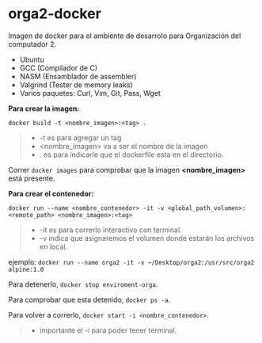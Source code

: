  # orga2-docker

Imagen de docker para el ambiente de desarrolo para Organización del computador 2.

- Ubuntu
- GCC (Compilador de C)
- NASM (Ensamblador de assembler)
- Valgrind (Tester de memory leaks)
- Varios paquetes: Curl, Vim, Git, Pass, Wget

**Para crear la imagen:**

```
docker build -t <nombre_imagen>:<tag> .
```
> - -t es para agregar un tag
> - <nombre_imagen> va a ser el nombre de la imagen
> - . es para indicarle que el dockerfile esta en el directorio.

Correr `docker images` para comprobar que la imagen **<nombre_imagen>** está presente.

**Para crear el contenedor:**

``` 
docker run --name <nombre_contenedor> -it -v <global_path_volumen>:<remote_path> <nombre_imagen>:<tag>
```
> - -it es para correrlo interactivo con terminal.
> - -v indica que asignaremos el volumen donde estarán los archivos en local.

ejemplo: `docker run --name orga2 -it -v ~/Desktop/orga2:/usr/src/orga2 alpine:1.0` 

Para detenerlo, `docker stop enviroment-orga`.

Para comprobar que esta detenido, `docker ps -a`.

Para volver a correrlo, `docker start -i <nombre_contenedor>`.

> - importante el -i para poder tener terminal.

